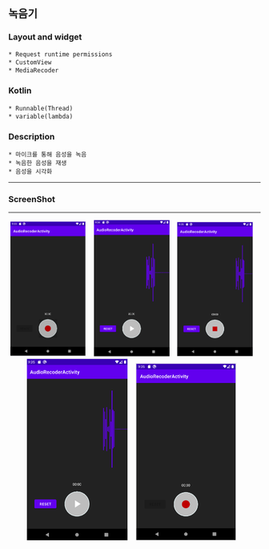 # <Pomodoro Timer>
  
  ## 녹음기
  
  ### Layout and widget
    * Request runtime permissions
    * CustomView
    * MediaRecoder

  ### Kotlin
    * Runnable(Thread)
    * variable(lambda)
  
  ### Description
    * 마이크를 통해 음성을 녹음
    * 녹음한 음성을 재생
    * 음성을 시각화
  
  ---
  
### ScreenShot
---

<p align="center">
  <img src="../../android_Thirty_Project/images/AudioRecoder_Activity_RECORD_BEFORE.PNG" width="30%" alt="1.png">&nbsp;&nbsp;&nbsp;
  <img src="../../android_Thirty_Project/images/AudioRecoder_Activity_ON_RECORD.PNG" width="30%" alt="1.png">&nbsp;&nbsp;&nbsp;
  <img src="../../android_Thirty_Project/images/AudioRecoder_Activity_RECORD_PLAY.PNG" width="30%" alt="1.png">&nbsp;&nbsp;&nbsp;
  <img src="../../android_Thirty_Project/images/AudioRecoder_Activity_RECORD_STOP.PNG" width="40%" alt="1.png">&nbsp;&nbsp;&nbsp;
  <img src="../../android_Thirty_Project/images/AudioRecoder_Activity_RECORD_RESET.PNG" width="40%" alt="1.png">&nbsp;&nbsp;&nbsp;
</p>



